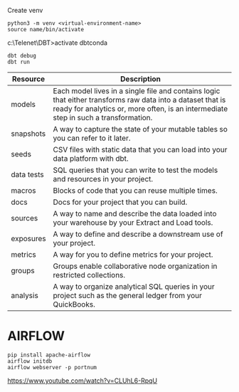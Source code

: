 Create venv

```
python3 -m venv <virtual-environment-name>
source name/bin/activate
```


c:\Telenet\DBT>activate dbtconda
```
dbt debug
dbt run
```

| Resource  | Description  |
|---|---|
| models  | Each model lives in a single file and contains logic that either transforms raw data into a dataset that is ready for analytics or, more often, is an intermediate step in such a transformation.  |
| snapshots  | A way to capture the state of your mutable tables so you can refer to it later.  |
| seeds  | CSV files with static data that you can load into your data platform with dbt.  |
| data tests | SQL queries that you can write to test the models and resources in your project. |
| macros	| Blocks of code that you can reuse multiple times. |
| docs	| Docs for your project that you can build. |
| sources	| A way to name and describe the data loaded into your warehouse by your Extract and Load tools. |
| exposures	| A way to define and describe a downstream use of your project. |
| metrics	| A way for you to define metrics for your project. |
| groups	| Groups enable collaborative node organization in restricted collections. |
| analysis	| A way to organize analytical SQL queries in your project such as the general ledger from your QuickBooks. |



# AIRFLOW

```
pip install apache-airflow
airflow initdb
airflow webserver -p portnum
```

https://www.youtube.com/watch?v=CLUhL6-RpqU
